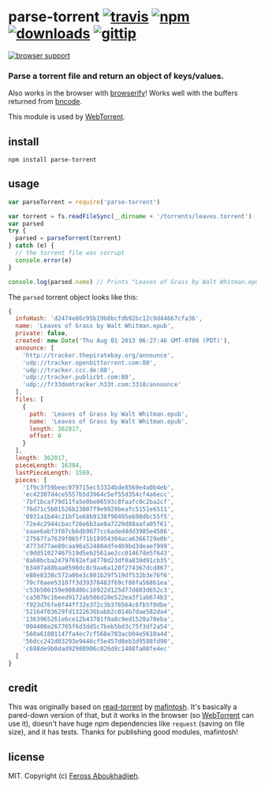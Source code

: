 # parse-torrent [![travis](https://img.shields.io/travis/feross/parse-torrent.svg)](https://travis-ci.org/feross/parse-torrent) [![npm](https://img.shields.io/npm/v/parse-torrent.svg)](https://npmjs.org/package/parse-torrent) [![downloads](https://img.shields.io/npm/dm/parse-torrent.svg)](https://npmjs.org/package/parse-torrent) [![gittip](https://img.shields.io/gittip/feross.svg)](https://www.gittip.com/feross/)

[![browser support](https://ci.testling.com/feross/parse-torrent.png)](https://ci.testling.com/feross/parse-torrent)

### Parse a torrent file and return an object of keys/values.

Also works in the browser with [browserify](http://browserify.org/)! Works well with the buffers returned from [bncode](https://www.npmjs.org/package/bncode).

This module is used by [WebTorrent](http://webtorrent.io).

## install

```
npm install parse-torrent
```

## usage

```js
var parseTorrent = require('parse-torrent')

var torrent = fs.readFileSync(__dirname + '/torrents/leaves.torrent')
var parsed
try {
  parsed = parseTorrent(torrent)
} catch (e) {
  // the torrent file was corrupt
  console.error(e)
}

console.log(parsed.name) // Prints "Leaves of Grass by Walt Whitman.epub"
```

The `parsed` torrent object looks like this:

```js
{
  infoHash: 'd2474e86c95b19b8bcfdb92bc12c9d44667cfa36',
  name: 'Leaves of Grass by Walt Whitman.epub',
  private: false,
  created: new Date('Thu Aug 01 2013 06:27:46 GMT-0700 (PDT)'),
  announce: [
    'http://tracker.thepiratebay.org/announce',
    'udp://tracker.openbittorrent.com:80',
    'udp://tracker.ccc.de:80',
    'udp://tracker.publicbt.com:80',
    'udp://fr33domtracker.h33t.com:3310/announce'
  ],
  files: [
    {
      path: 'Leaves of Grass by Walt Whitman.epub',
      name: 'Leaves of Grass by Walt Whitman.epub',
      length: 362017,
      offset: 0
    }
  ],
  length: 362017,
  pieceLength: 16384,
  lastPieceLength: 1569,
  pieces: [
    '1f9c3f59beec079715ec53324bde8569e4a0b4eb',
    'ec42307d4ce5557b5d3964c5ef55d354cf4a6ecc',
    '7bf1bcaf79d11fa5e0be06593c8faafc0c2ba2cf',
    '76d71c5b01526b23007f9e9929beafc5151e6511',
    '0931a1b44c21bf1e68b9138f90495e690dbc55f5',
    '72e4c2944cbacf26e6b3ae8a7229d88aafa05f61',
    'eaae6abf3f07cb6db9677cc6aded4dd3985e4586',
    '27567fa7639f065f71b18954304aca6366729e0b',
    '4773d77ae80caa96a524804dfe4b9bd3deaef999',
    'c9dd51027467519d5eb2561ae2cc01467de5f643',
    '0a60bcba24797692efa8770d23df0a830d91cb35',
    'b3407a88baa0590dc8c9aa6a120f274367dcd867',
    'e88e8338c572a06e3c801b29f519df532b3e76f6',
    '70cf6aee53107f3d39378483f69cf80fa568b1ea',
    'c53b506159e988d8bc16922d125d77d803d652c3',
    'ca3070c16eed9172ab506d20e522ea3f1ab674b3',
    'f923d76fe8f44ff32e372c3b376564c6fb5f0dbe',
    '52164f03629fd1322636babb2c014b7dae582da4',
    '1363965261e6ce12b43701f0a8c9ed1520a70eba',
    '004400a267765f6d3dd5c7beb5bd3c75f3df2a54',
    '560a61801147fa4ec7cf568e703acb04e5610a4d',
    '56dcc242d03293e9446cf5e457d8eb3d9588fd90',
    'c698de9b0dad92980906c026d8c1408fa08fe4ec'
  ]
}
```

## credit

This was originally based on [read-torrent](https://www.npmjs.org/package/read-torrent) by [mafintosh](https://twitter.com/mafintosh). It's basically a pared-down version of that, but it works in the browser (so [WebTorrent](http://webtorrent.io) can use it), doesn't have huge npm dependencies like `request` (saving on file size), and it has tests. Thanks for publishing good modules, mafintosh!

## license

MIT. Copyright (c) [Feross Aboukhadijeh](http://feross.org).
